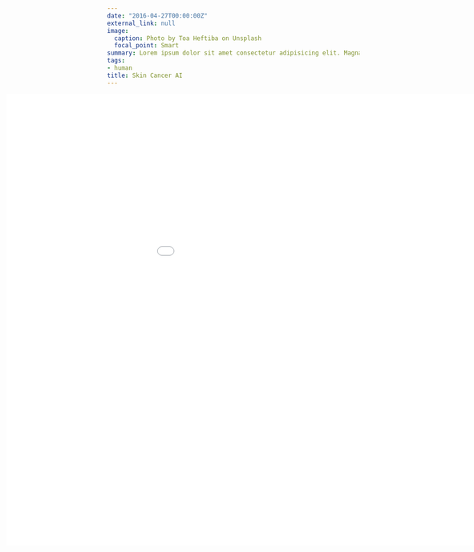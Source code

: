 ```yaml
---
date: "2016-04-27T00:00:00Z"
external_link: null
image:
  caption: Photo by Toa Heftiba on Unsplash
  focal_point: Smart
summary: Lorem ipsum dolor sit amet consectetur adipisicing elit. Magnam, eius.
tags:
- human
title: Skin Cancer AI
---
```


<div id="contentframe" style="top: 160px; left: -500px;">
<iframe src="graph.html" style="width: 1200px; height: 900px; border: none; position:relative; left:-200px"></iframe>
</div>